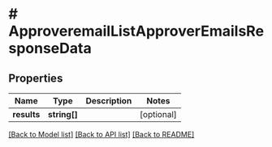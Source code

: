 # # ApproveremailListApproverEmailsResponseData

## Properties

Name | Type | Description | Notes
------------ | ------------- | ------------- | -------------
**results** | **string[]** |  | [optional]

[[Back to Model list]](../../README.md#models) [[Back to API list]](../../README.md#endpoints) [[Back to README]](../../README.md)
